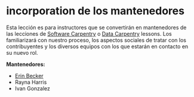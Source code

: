 incorporation de los mantenedores
=====================

Esta lección es para instructores que se convertirán en mantenedores de las lecciones de [Software Carpentry][swc-site] o [Data Carpentry][dc-site] lessons.
Los familiarizará con nuestro proceso, los aspectos sociales de tratar con los contribuyentes y los diversos equipos con los que estarán en contacto en su nuevo rol.

**Mantenedores:**

* [Erin Becker][becker_erin]
* Rayna Harris 
* Ivan Gonzalez 

[swc-site]: http://software-carpentry.org
[dc-site]: http://datacarpentry.org
[becker_erin]: http://www.datacarpentry.org/people/#becker_erin
